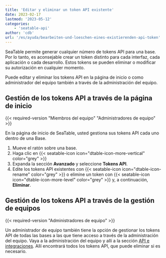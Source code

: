 ```yaml
---
title: 'Editar y eliminar un token API existente'
date: 2023-02-17
lastmod: '2023-05-12'
categories:
    - 'seatable-api'
author: 'cdb'
url: '/es/ayuda/bearbeiten-und-loeschen-eines-existierenden-api-token'
---
```


SeaTable permite generar cualquier número de tokens API para una base. Por lo tanto, es aconsejable crear un token distinto para cada interfaz, cada aplicación o cada desarrollo. Estos tokens se pueden eliminar o modificar su autorización en cualquier momento.

Puede editar y eliminar los tokens API en la página de inicio o como administrador del equipo también a través de la administración del equipo.

## Gestión de los tokens API a través de la página de inicio

{{< required-version "Miembros del equipo" "Administradores de equipo" >}}

En la página de inicio de SeaTable, usted gestiona sus tokens API cada uno dentro de una Base.

1. Mueve el ratón sobre una base.
2. Haga clic en {{< seatable-icon icon="dtable-icon-more-vertical" color="grey" >}}
3. Expanda la sección **Avanzado** y seleccione **Tokens API**.
4. Edite los tokens API existentes con {{< seatable-icon icon="dtable-icon-rename" color="grey" >}} o elimine un token con {{< seatable-icon icon="dtable-icon-more-level" color="grey" >}} y, a continuación, **Eliminar**.

## Gestión de los tokens API a través de la gestión de equipos

{{< required-version "Administradores de equipo" >}}

Un administrador de equipo también tiene la opción de gestionar los tokens API de todas las bases a las que tiene acceso a través de la administración del equipo. Vaya a la administración del equipo y allí a la sección [API e integraciones](https://account.seatable.io/api). Allí encontrará todos los tokens API, que puede eliminar si es necesario.
